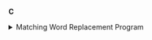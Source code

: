 **C**

<details>
<summary>Matching Word Replacement Program</summary/>

**Python**

**Simulink**

**Java**
